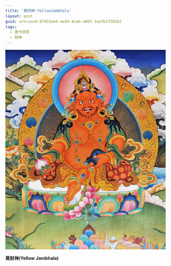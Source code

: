 ```yaml
---
title: '黄财神-YellowJambhala'
layout: post
guid: urn:uuid:87d33a44-ae54-4ceb-a6b5-1aafb1f581b2
tags:
  - 唐卡欣赏
  - 财神
---
```



[![](/media/files/2008/03/24/Yellow-Jambhala.png)](https://bolg-1257385283.cos.ap-chengdu.myqcloud.com/2008/03/24/Yellow-Jambhala.png)

**黄财神(Yellow Jambhala)**